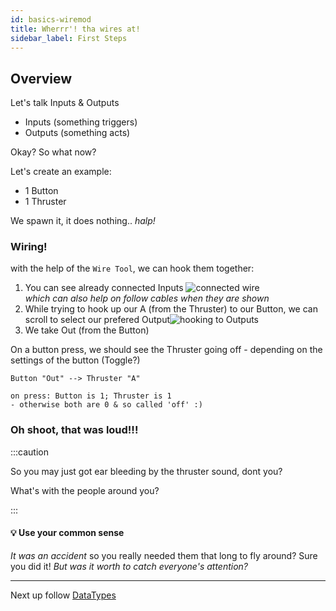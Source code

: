 ```yaml
---
id: basics-wiremod
title: Wherrr'! tha wires at!
sidebar_label: First Steps
---
```


## Overview

Let's talk Inputs & Outputs

- Inputs (something triggers)
- Outputs (something acts)

Okay? So what now?

Let's create an example:

- 1 Button
- 1 Thruster

We spawn it, it does nothing.. _halp!_

### Wiring!

with the help of the `Wire Tool`, we can hook them together:

1. You can see already connected Inputs ![connected wire](/gmod_img/addons/wire/wire_hookingup_1.png) <br />_which can also help on follow cables when they are shown_
2. While trying to hook up our A (from the Thruster) to our Button, we can scroll to select our prefered Output![hooking to Outputs](/gmod_img/addons/wire/wire_hookingup_2.png)
3. We take Out (from the Button)

On a button press, we should see the Thruster going off - depending on the settings of the button (Toggle?)

```
Button "Out" --> Thruster "A"

on press: Button is 1; Thruster is 1 
- otherwise both are 0 & so called 'off' :)
```

### Oh shoot, that was loud!!!
:::caution

So you may just got ear bleeding by the thruster sound, dont you?

What's with the people around you?

:::

#### 💡 Use your common sense

_It was an accident_
so you really needed them that long to fly around?
Sure you did it! _But was it worth to catch everyone's attention?_

---

Next up follow [DataTypes](wiremod-datatypes)